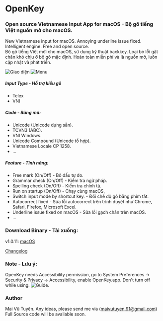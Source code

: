# OpenKey
### Open source Vietnamese Input App for macOS - Bộ gõ tiếng Việt nguồn mở cho macOS.
New Vietnamese input for macOS. Annoying underline issue fixed. Intelligent engine. Free and open source.  
Bộ gõ tiếng Việt mới cho macOS, sử dụng kỹ thuật backkey. Loại bỏ lỗi gặt chân khó chịu ở bộ gõ mặc định. Hoàn toàn miễn phí và là nguồn mở, luôn cập nhật và phát triển.

![Giao diện](https://github.com/tuyenvm/OpenKey/raw/master/Release/screenshot1.png "Main UI")
![Menu](https://github.com/tuyenvm/OpenKey/raw/master/Release/screenshot2.png "Menu bar")

##### Input Type - Hỗ trợ kiểu gõ
- Telex
- VNI

##### Code - Bảng mã:
- Unicode (Unicode dựng sẵn).
- TCVN3 (ABC).
- VNI Windows.
- Unicode Compound (Unicode tổ hợp).
- Vietnamese Locale CP 1258.
- ...

##### Feature - Tính năng:
- Free mark (On/Off) - Bỏ dấu tự do.
- Grammar check (On/Off) - Kiểm tra ngữ pháp.
- Spelling check (On/Off) - Kiểm tra chính tả.
- Run on startup (On/Off) - Chạy cùng macOS.
- Switch input mode by shortcut key. - Đổi chế độ gõ bằng phím tắt.
- Autocorrect fixed - Sửa lỗi autocorrect trên trình duyệt như Chrome, Safari, Firefox, Microsoft Excel.
- Underline issue fixed on macOS - Sửa lỗi gạch chân trên macOS.
- ...

### Download Binary - Tải xuống: 
v1.0.11: [macOS](https://github.com/tuyenvm/OpenKey/raw/master/Release/OpenKey1.0.11.dmg)

[Changelog](https://github.com/tuyenvm/OpenKey/blob/master/CHANGELOG.md)

### Note - Lưu ý:
OpenKey needs Accessibility permission, go to System Preferences -> Security & Privacy -> Accessibility, enable OpenKey.app. Don't turn off while using.
![Guide](https://github.com/tuyenvm/OpenKey/raw/master/Release/screenshot3.png "Accessibility").

### Author
Mai Vũ Tuyên.
Any ideas, please send me via (maivutuyen.91@gmail.com)
Full Source code will be available soon.
